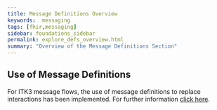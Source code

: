 ```yaml
---
title: Message Definitions Overview
keywords:  messaging
tags: [fhir,messaging]
sidebar: foundations_sidebar
permalink: explore_defs_overview.html
summary: "Overview of the Message Definitions Section"
---
```




## Use of Message Definitions ##

For ITK3 message flows, the use of message definitions to replace interactions has been implemented. For further information <a href="https://developer.nhs.uk/apis/itk3messagedistribution/explore_defs_overview.html" target="_blank">click here</a>.